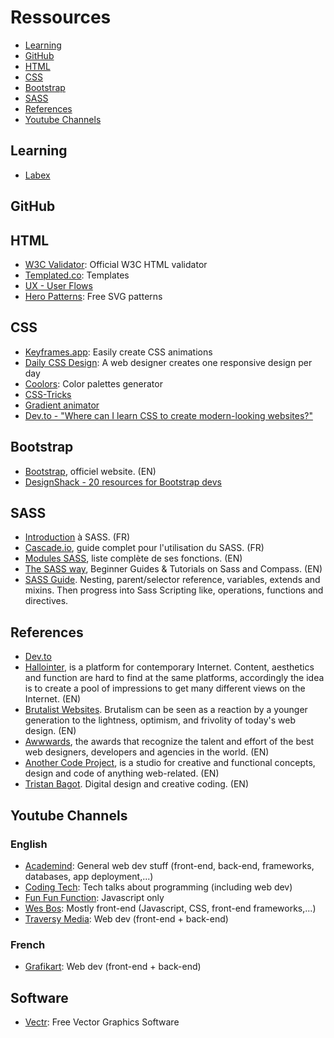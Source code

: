 # Ressources

- [Learning](#learning)
- [GitHub](#github)
- [HTML](#html)
- [CSS](#css)
- [Bootstrap](#bootstrap)
- [SASS](#sass)
- [References](#references)
- [Youtube Channels](#youtube-channels)

## Learning

- [Labex](https://labex.io/)

## GitHub

## HTML

- [W3C Validator](https://validator.w3.org/#validate_by_input): Official W3C HTML validator
- [Templated.co](https://templated.co/): Templates
- [UX - User Flows](https://uxdesign.cc/the-biggest-wtf-in-design-right-now-87139f367d66)
- [Hero Patterns](http://www.heropatterns.com/): Free SVG patterns

## CSS

- [Keyframes.app](https://keyframes.app/): Easily create CSS animations
- [Daily CSS Design](https://dailycssdesign.com/): A web designer creates one responsive design per day
- [Coolors](https://coolors.co/): Color palettes generator
- [CSS-Tricks](https://css-tricks.com/)
- [Gradient animator](https://www.gradient-animator.com/)
- [Dev.to - "Where can I learn CSS to create modern-looking websites?"](https://dev.to/juantalon/where-can-i-learn-css-to-create-modern-looking-websites-1en4)

## Bootstrap

- [Bootstrap](http://getbootstrap.com), officiel website. (EN)
- [DesignShack - 20 resources for Bootstrap devs](https://designshack.net/articles/css/20-awesome-resources-for-twitter-bootstrap-lovers/)

## SASS

- [Introduction](https://docs.google.com/presentation/d/1GFK1HjajFu8Hc3rLt9iIiv9hrgcVEEvTnFQmEporFxk/edit#slide=id.g35f391192_04) à SASS. (FR)
- [Cascade.io](https://la-cascade.io/tag/sass/), guide complet pour l'utilisation du SASS. (FR)
- [Modules SASS](http://sass-lang.com/documentation/Sass/Script/Functions.html), liste complète de ses fonctions. (EN)
- [The SASS way](http://www.thesassway.com/beginner), Beginner Guides & Tutorials on Sass and Compass. (EN)
- [SASS Guide](https://speakerdeck.com/anotheruiguy/sass-101-a-newbs-guide). Nesting, parent/selector reference, variables, extends and mixins. Then progress into Sass Scripting like, operations, functions and directives.

## References

- [Dev.to](https://dev.to/)
- [Hallointer](http://hallointer.net/), is a platform for contemporary Internet. Content, aesthetics and function are hard to find at the same platforms, accordingly the idea is to create a pool of impressions to get many different views on the Internet. (EN)
- [Brutalist Websites](http://brutalistwebsites.com/). Brutalism can be seen as a reaction by a younger generation to the lightness, optimism, and frivolity of today's web design. (EN)
- [Awwwards](https://www.awwwards.com/), the awards that recognize the talent and effort of the best web designers, developers and agencies in the world. (EN)
- [Another Code Project](https://anothercodeproject.eu/), is a studio for creative and functional concepts, design and code of anything web-related. (EN)
- [Tristan Bagot](https://www.tristanbagot.com/). Digital design and creative coding. (EN)

## Youtube Channels

### English

- [Academind](https://www.youtube.com/channel/UCSJbGtTlrDami-tDGPUV9-w): General web dev stuff (front-end, back-end, frameworks, databases, app deployment,...)
- [Coding Tech](https://www.youtube.com/channel/UCtxCXg-UvSnTKPOzLH4wJaQ/): Tech talks about programming (including web dev)
- [Fun Fun Function](https://www.youtube.com/channel/UCO1cgjhGzsSYb1rsB4bFe4Q/): Javascript only
- [Wes Bos](https://www.youtube.com/user/wesbos/): Mostly front-end (Javascript, CSS, front-end frameworks,...)
- [Traversy Media](https://www.youtube.com/user/TechGuyWeb/): Web dev (front-end + back-end)

### French

- [Grafikart](https://www.youtube.com/user/grafikarttv/): Web dev (front-end + back-end)

## Software

- [Vectr](https://vectr.com/): Free Vector Graphics Software
